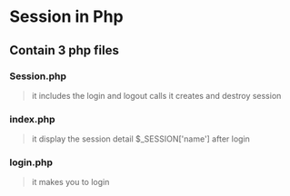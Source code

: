 # Session in Php

## **Contain 3 php files**
  
  ### Session.php
  > it includes the login and logout calls
  > it creates and destroy session
  
  ### index.php
  > it display the session detail $_SESSION['name'] after login
  
  ### login.php
  > it makes you to login
